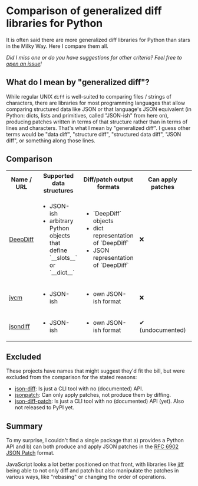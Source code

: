 # Comparison of generalized diff libraries for Python

It is often said there are more generalized diff libraries for Python than
stars in the Milky Way. Here I compare them all.

*Did I miss one or do you have suggestions for other criteria? Feel free to
[open an issue](https://github.com/smheidrich/comparison-of-pytest-data-file-access-libraries/issues/new)!*

## What do I mean by "generalized diff"?

While regular UNIX `diff` is well-suited to comparing files / strings of
characters, there are libraries for most programming languages that allow
comparing structured data like JSON or that language's JSON equivalent (in
Python: dicts, lists and primitives, called "JSON-ish" from here on), producing
patches written in terms of that structure rather than in terms of lines and
characters. That's what I mean by "generalized diff". I guess other terms would
be "data diff", "structure diff", "structured data diff", "JSON diff", or
something along those lines.

## Comparison

<table>
  <tr>
    <th>Name / URL</th>
    <th>Supported data structures</th>
    <th>Diff/patch output formats</th>
    <th>Can apply patches</th>
    <th>Diffing time complexity</th>
  </tr>
  <tr>
    <td>
      <a href="https://pypi.org/project/deepdiff/">
        DeepDiff
      </a>
    </td>
    <td>
      <ul>
        <li>JSON-ish</li>
        <li>arbitrary Python objects that define `__slots__` or `__dict__`</li>
      </ul>
    </td>
    <td>
      <ul>
        <li>`DeepDiff` objects</li>
        <li>dict representation of `DeepDiff`</li>
        <li>JSON representation of `DeepDiff`</li>
      </ul>
    </td>
    <td>
      ❌
    </td>
    <td>
      O(n) when not ignoring order, otherwise ?
    </td>
  </tr>
  <tr>
    <td>
      <a href="https://pypi.org/project/jycm/">
        jycm
      </a>
    </td>
    <td>
      <ul>
        <li>JSON-ish</li>
      </ul>
    </td>
    <td>
      <ul>
        <li>own JSON-ish format</li>
      </ul>
    </td>
    <td>
      ❌
    </td>
    <td>
      ?
    </td>
  </tr>
  <tr>
    <td>
      <a href="https://pypi.org/project/jsondiff/">
        jsondiff
      </a>
    </td>
    <td>
      <ul>
        <li>JSON-ish</li>
      </ul>
    </td>
    <td>
      <ul>
        <li>own JSON-ish format</li>
      </ul>
    </td>
    <td>
      ✔ (undocumented)
    </td>
    <td>
      ?
    </td>
  </tr>
</table>

## Excluded

These projects have names that might suggest they'd fit the bill, but were
excluded from the comparison for the stated reasons:

- [json-diff](https://pypi.org/project/json-diff/):
  Is just a CLI tool with no (documented) API.
- [jsonpatch](https://pypi.org/project/jsonpatch/):
  Can only apply patches, not produce them by diffing.
- [json-diff-patch](https://github.com/apack1001/json-diff-patch):
  Is just a CLI tool with no (documented) API (yet). Also not released to PyPI
  yet.


## Summary

To my surprise, I couldn't find a single package that a) provides
a Python API and b) can both produce and apply JSON patches in the [RFC 6902
JSON Patch](https://jsonpatch.com/) format.

JavaScript looks a lot better positioned on that front, with libraries like
[jiff](https://github.com/cujojs/jiff) being able to not only diff and patch
but also manipulate the patches in various ways, like "rebasing" or changing
the order of operations.